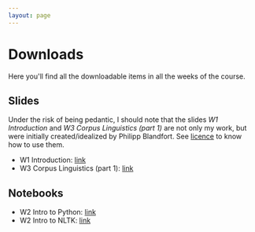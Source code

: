 ```yaml
---
layout: page
---
```


Downloads
=========

Here you'll find all the downloadable items in all the weeks of the course.


Slides
------

Under the risk of being pedantic, I should note that
the slides _W1 Introduction_ and _W3 Corpus Linguistics (part 1)_
are not only my work, but were initially created/idealized by Philipp Blandfort.
See
[licence]({{site.baseurl}})
to know how to use them.

* W1 Introduction: [link]({{site.baseurl}}/slides/01_introduction_SS2020.pdf)
* W3 Corpus Linguistics (part 1): [link]({{site.baseurl}}/slides/03_corpus_linguistics.pdf)


Notebooks
---------

* W2 Intro to Python: [link]({{site.baseurl}}/notebooks/W2_Intro_to_Python.ipynb)
* W2 Intro to NLTK: [link]({{site.baseurl}}/notebooks/W2_Intro_to_NLTK.ipynb)

